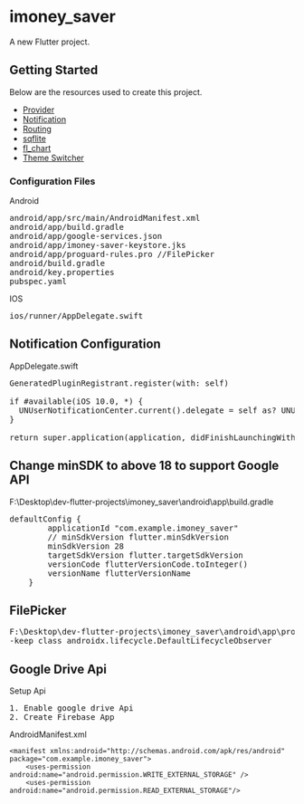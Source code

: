 # imoney_saver

A new Flutter project.

## Getting Started

Below are the resources used to create this project.

- [Provider](https://github.com/pollyolly/flutter_sqflite_example/blob/master/lib/provider/product.dart)
- [Notification](https://www.youtube.com/watch?v=bRy5dmts3X8)
- [Routing](https://www.youtube.com/watch?v=nyvwx7o277U)
- [sqflite](https://www.youtube.com/watch?v=n5tiox4kSWw)
- [fl_chart](https://github.com/imaNNeoFighT/fl_chart/blob/master/example/lib/pie_chart/samples/pie_chart_sample2.dart)
- [Theme Switcher](https://codesource.io/building-theme-switcher-using-provider-and-shared-preferences/)

### Configuration Files
Android
<pre>
android/app/src/main/AndroidManifest.xml
android/app/build.gradle
android/app/google-services.json
android/app/imoney-saver-keystore.jks
android/app/proguard-rules.pro //FilePicker
android/build.gradle
android/key.properties
pubspec.yaml
</pre>
IOS
<pre>
ios/runner/AppDelegate.swift
</pre>
## Notification Configuration
AppDelegate.swift
<pre>
GeneratedPluginRegistrant.register(with: self)

if #available(iOS 10.0, *) {
  UNUserNotificationCenter.current().delegate = self as? UNUserNotificationCenterDelegate
}

return super.application(application, didFinishLaunchingWithOptions: launchOptions)
</pre>

## Change minSDK to above 18 to support Google API
F:\Desktop\dev-flutter-projects\imoney_saver\android\app\build.gradle
<pre>
defaultConfig {
        applicationId "com.example.imoney_saver"
        // minSdkVersion flutter.minSdkVersion
        minSdkVersion 28
        targetSdkVersion flutter.targetSdkVersion
        versionCode flutterVersionCode.toInteger()
        versionName flutterVersionName
    }
</pre>
## FilePicker
<pre>
F:\Desktop\dev-flutter-projects\imoney_saver\android\app\proguard-rules.pro
-keep class androidx.lifecycle.DefaultLifecycleObserver
</pre>
## Google Drive Api
Setup Api
<pre>
1. Enable google drive Api
2. Create Firebase App
</pre>
AndroidManifest.xml
```
<manifest xmlns:android="http://schemas.android.com/apk/res/android" package="com.example.imoney_saver">
    <uses-permission android:name="android.permission.WRITE_EXTERNAL_STORAGE" />  
    <uses-permission android:name="android.permission.READ_EXTERNAL_STORAGE"/> 
```
